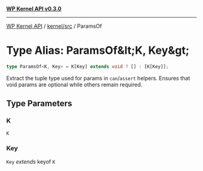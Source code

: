 [**WP Kernel API v0.3.0**](../../../README.md)

---

[WP Kernel API](../../../README.md) / [kernel/src](../README.md) / ParamsOf

# Type Alias: ParamsOf\&lt;K, Key\&gt;

```ts
type ParamsOf<K, Key> = K[Key] extends void ? [] : [K[Key]];
```

Extract the tuple type used for params in `can`/`assert` helpers.
Ensures that void params are optional while others remain required.

## Type Parameters

### K

`K`

### Key

`Key` _extends_ keyof `K`
